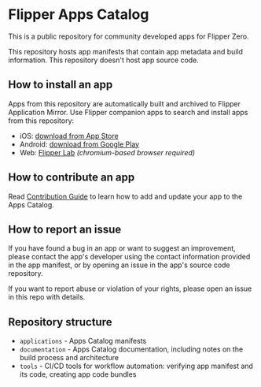
# Flipper Apps Catalog
This is a public repository for community developed apps for Flipper Zero. 

This repository hosts app manifests that contain app metadata and build information. This repository doesn't host app source code.

## How to install an app
Apps from this repository are automatically built and archived to Flipper Application Mirror. Use Flipper companion apps to search and install apps from this repository:
 - iOS: [download from App Store](https://apps.apple.com/app/flipper-mobile-app/id1534655259)
 - Android: [download from Google Play](https://play.google.com/store/apps/details?id=com.flipperdevices.app)
 - Web: [Flipper Lab](https://lab.flipper.net/apps) _(chromium-based browser required)_

## How to contribute an app

Read [Contribution Guide](documentation/Contributing.md) to learn how to add and update your app to the Apps Catalog.

## How to report an issue
If you have found a bug in an app or want to suggest an improvement, please contact the app's developer using the contact information provided in the app manifest, or by opening an issue in the app's source code repository.

If you want to report abuse or violation of your rights, please open an issue in this repo with details.

## Repository structure

- `applications` - Apps Catalog manifests
- `documentation` - Apps Catalog documentation, including notes on the build process and architecture
- `tools` - CI/CD tools for workflow automation: verifying app manifest and its code, creating app code bundles
